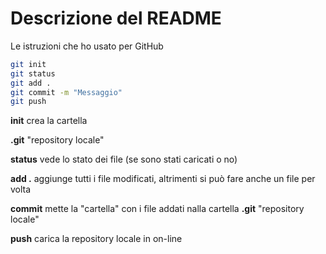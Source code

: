 # Descrizione del README

Le istruzioni che ho usato per GitHub

```bash 
git init 
git status
git add .
git commit -m "Messaggio"
git push
```

**init** crea la cartella 

**.git** "repository locale"


**status** vede lo stato dei file (se sono stati caricati o no)


**add .** aggiunge tutti i file modificati,  altrimenti si può fare anche un file per volta


**commit** mette la "cartella" con i file addati nalla cartella **.git** "repository locale" 


**push** carica la repository locale in on-line